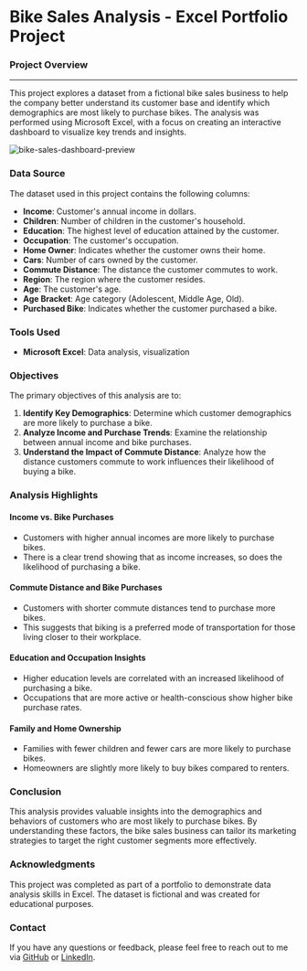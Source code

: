 # Bike Sales Analysis - Excel Portfolio Project

### Project Overview
---

This project explores a dataset from a fictional bike sales business to help the company better understand its customer base and identify which demographics are most likely to purchase bikes. The analysis was performed using Microsoft Excel, with a focus on creating an interactive dashboard to visualize key trends and insights.

![bike-sales-dashboard-preview](https://github.com/user-attachments/assets/ff009e0c-9f93-4fc4-b4b4-d47dc6a03f79)

### Data Source

The dataset used in this project contains the following columns:

- **Income**: Customer's annual income in dollars.
- **Children**: Number of children in the customer's household.
- **Education**: The highest level of education attained by the customer.
- **Occupation**: The customer's occupation.
- **Home Owner**: Indicates whether the customer owns their home.
- **Cars**: Number of cars owned by the customer.
- **Commute Distance**: The distance the customer commutes to work.
- **Region**: The region where the customer resides.
- **Age**: The customer's age.
- **Age Bracket**: Age category (Adolescent, Middle Age, Old).
- **Purchased Bike**: Indicates whether the customer purchased a bike.

### Tools Used

- **Microsoft Excel**: Data analysis, visualization

### Objectives

The primary objectives of this analysis are to:

1. **Identify Key Demographics**: Determine which customer demographics are more likely to purchase a bike.
2. **Analyze Income and Purchase Trends**: Examine the relationship between annual income and bike purchases.
3. **Understand the Impact of Commute Distance**: Analyze how the distance customers commute to work influences their likelihood of buying a bike.

### Analysis Highlights

#### Income vs. Bike Purchases
- Customers with higher annual incomes are more likely to purchase bikes.
- There is a clear trend showing that as income increases, so does the likelihood of purchasing a bike.

#### Commute Distance and Bike Purchases
- Customers with shorter commute distances tend to purchase more bikes.
- This suggests that biking is a preferred mode of transportation for those living closer to their workplace.

#### Education and Occupation Insights
- Higher education levels are correlated with an increased likelihood of purchasing a bike.
- Occupations that are more active or health-conscious show higher bike purchase rates.

#### Family and Home Ownership
- Families with fewer children and fewer cars are more likely to purchase bikes.
- Homeowners are slightly more likely to buy bikes compared to renters.

### Conclusion

This analysis provides valuable insights into the demographics and behaviors of customers who are most likely to purchase bikes. By understanding these factors, the bike sales business can tailor its marketing strategies to target the right customer segments more effectively.

### Acknowledgments

This project was completed as part of a portfolio to demonstrate data analysis skills in Excel. The dataset is fictional and was created for educational purposes.

### Contact

If you have any questions or feedback, please feel free to reach out to me via [GitHub](https://github.com/yourusername) or [LinkedIn](https://www.linkedin.com/in/yourprofile).
